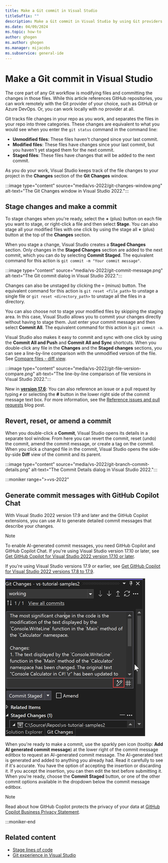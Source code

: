```yaml
---
title: Make a Git commit in Visual Studio
titleSuffix: ""
description: Make a Git commit in Visual Studio by using Git providers such as GitHub or Azure DevOps, or locally with no provider at all.
ms.date: 04/09/2024
ms.topic: how-to
author: ghogen
ms.author: ghogen
ms.manager: mijacobs
ms.subservice: general-ide
---
```

# Make a Git commit in Visual Studio

The core part of any Git workflow is modifying files and committing the changes in those files.  While this article references GitHub repositories, you can work remotely with the Git provider of your choice, such as GitHub or Azure DevOps. Or, you can work locally with no provider at all.

Git tracks file changes in your repo as you work, and separates the files in your repo into three categories. These changes are equivalent to what you would see when you enter the `git status` command in the command line:

- **Unmodified files**: These files haven't changed since your last commit.
- **Modified files**: These files have changes since your last commit, but you haven't yet staged them for the next commit.
- **Staged files**: These files have changes that will be added to the next commit.

As you do your work, Visual Studio keeps track of the file changes to your project in the **Changes** section of the **Git Changes** window.

:::image type="content" source="media/vs-2022/git-changes-window.png" alt-text="The Git Changes window in Visual Studio 2022.":::

## Stage changes and make a commit

To stage changes when you're ready, select the **+** (plus) button on each file you want to stage, or right-click a file and then select **Stage**. You can also stage all your modified files with one click by using the stage all **+** (plus) button at the top of the **Changes** section.

When you stage a change, Visual Studio creates a **Staged Changes** section. Only changes in the **Staged Changes** section are added to the next commit, which you can do by selecting **Commit Staged**. The equivalent command for this action is `git commit -m "Your commit message"`.

:::image type="content" source="media/vs-2022/git-commit-message.png" alt-text="The Git commit dialog in Visual Studio 2022.":::

Changes can also be unstaged by clicking the **–** (minus) button. The equivalent command for this action is `git reset <file_path>` to unstage a single file or `git reset <directory_path>` to unstage all the files in a directory.

You can also choose not to stage your modified files by skipping the staging area. In this case, Visual Studio allows you to commit your changes directly without having to stage them. Just enter your commit message and then select **Commit All**. The equivalent command for this action is `git commit -a`.

Visual Studio also makes it easy to commit and sync with one click by using the **Commit All and Push** and **Commit All and Sync** shortcuts. When you double-click any file in the **Changes** and the **Staged changes** sections, you can see a line-by-line comparison with the unmodified version of the file. See [Compare files - diff view](../ide/compare-with.md).

:::image type="content" source="media/vs-2022/git-file-version-compare.png" alt-text="The line-by-line comparison of file versions in Visual Studio 2022.":::

New in [**version 17.6**](/visualstudio/releases/2022/release-notes-v17.6): You can also reference an issue or a pull request by typing `#` or selecting the **#** button in the lower right side of the commit message text box. For more information, see the [Reference issues and pull requests](https://devblogs.microsoft.com/visualstudio/reference-github-issues-and-pull-requests-in-visual-studio/) blog post.

## Revert, reset, or amend a commit

When you double-click a **Commit**, Visual Studio opens its details in a separate tool window. From here you can revert the commit, reset (undo) the commit, amend the commit message, or create a tag on the commit. When you click a changed file in the commit, Visual Studio opens the side-by-side **Diff** view of the commit and its parent.

:::image type="content" source="media/vs-2022/git-branch-commit-details.png" alt-text="The Commit Details dialog in Visual Studio 2022.":::

:::moniker range=">=vs-2022"
## Generate commit messages with GitHub Copilot Chat

With Visual Studio 2022 version 17.9 and later and the GitHub Copilot extensions, you can use AI to generate detailed commit messages that describe your changes.

> [!NOTE]
>To enable AI-generated commit messages, you need GitHub Copilot and GitHub Copilot Chat. If you're using Visual Studio version 17.10 or later, see [Get GitHub Copilot for Visual Studio 2022 version 17.10 or later](../ide/visual-studio-github-copilot-install-and-states.md#get-github-copilot-for-visual-studio-2022-version-1710-or-later).
>
>If you're using Visual Studio versions 17.9 or earlier, see [Get GitHub Copilot for Visual Studio 2022 versions 17.8 to 17.9](../ide/visual-studio-github-copilot-install-and-states.md#get-github-copilot-for-visual-studio-2022-versions-178-to-179).

![Screenshot showing AI-generated commit message.](./media/vs-2022/git-commit-message-ai.png)

When you're ready to make a commit, use the sparkly pen icon (tooltip: **Add AI generated commit message**) at the lower right of the commit message editbox to request an AI-generated commit message. The AI-generated text is generated and added to anything you already had. Read it carefully to see if it's accurate. You have the option of accepting the insertion or discarding it. If you accept the insertion, you can then edit the text before submitting it. When you're ready, choose the **Commit Staged** button, or one of the other commit options available in the dropdown below the commit message editbox.

> [!NOTE]
> Read about how GitHub Copilot protects the privacy of your data at [GitHub Copilot Business Privacy Statement](https://docs.github.com/site-policy/privacy-policies/github-copilot-business-privacy-statement).

:::moniker-end

## Related content

- [Stage lines of code](git-line-staging.md)
- [Git experience in Visual Studio](git-with-visual-studio.md)
